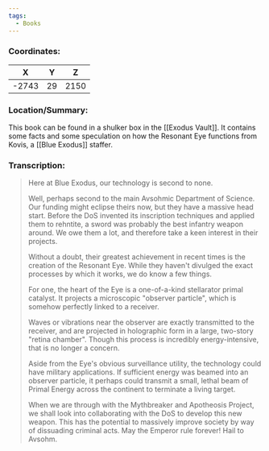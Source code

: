 ```yaml
---
tags:
  - Books
---
```


### Coordinates:
| **X** | **Y**| **Z** |
|:-----:|:----:|:-----:|
|-2743  |29   |2150  |

### Location/Summary:
This book can be found in a shulker box in the [[Exodus Vault]]. It contains some facts and some speculation on how the Resonant Eye functions from Kovis, a [[Blue Exodus]] staffer.

### Transcription:
> Here at Blue Exodus, our technology is second to none.
>
> Well, perhaps second to the main Avsohmic Department of Science. Our funding might eclipse theirs now, but they have a massive head start. Before the DoS invented its inscription techniques and applied them to rehntite, a sword was probably the best infantry weapon around. We owe them a lot, and therefore take a keen interest in their projects.
>
> Without a doubt, their greatest achievement in recent times is the creation of the Resonant Eye. While they haven't divulged the exact processes by which it works, we do know a few things.
>
> For one, the heart of the Eye is a one-of-a-kind stellarator primal catalyst. It projects a microscopic "observer particle", which is somehow perfectly linked to a receiver.
>
> Waves or vibrations near the observer are exactly transmitted to the receiver, and are projected in holographic form in a large, two-story "retina chamber". Though this process is incredibly energy-intensive, that is no longer a concern.
>
> Aside from the Eye's obvious surveillance utility, the technology could have military applications. If sufficient energy was beamed into an observer particle, it perhaps could transmit a small, lethal beam of Primal Energy across the continent to terminate a living target.
>
> When we are through with the Mythbreaker and Apotheosis Project, we shall look into collaborating with the DoS to develop this new weapon. This has the potential to massively improve society by way of dissuading criminal acts. May the Emperor rule forever! Hail to Avsohm.

